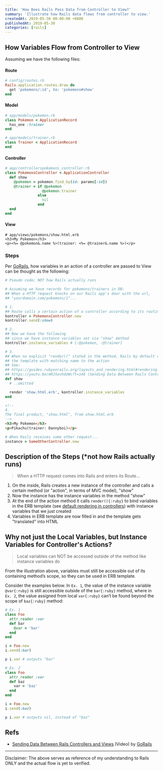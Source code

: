 ```yaml
---
title: 'How Does Rails Pass Data from Controller to View?'
summary: 'Illustrate how Rails data flows from controller to view.'
createdAt: 2019-05-30 00:00:00 +0800
publishedAt: 2019-05-30
categories: [rails]
---
```


## How Variables Flow from Controller to View

Assuming we have the following files:

#### Route

```ruby
# config/routes.rb
Rails.application.routes.draw do
  get 'pokemons/:id', to: 'pokemons#show'
end
```

#### Model

```ruby
# app/models/pokemon.rb
class Pokemon < ApplicationRecord
  has_one :trainer
end
```

```ruby
# app/models/trainer.rb
class Trainer < ApplicationRecord
end
```

#### Controller

```ruby
# app/controllerspokemons_controller.rb
class PokemonsController < ApplicationController
  def show
    @pokemon = pokemon.find_by(id: params[:id])
    @trainer = if @pokemon
                 @pokemon.trainer
               else
                 nil
               end
  end
end
```

#### View

```erb
# app/views/pokemons/show.html.erb
<h3>My Pokemon</h3>
<p><%= @pokemon&.name %>(trainer: <%= @trainer&.name %>)</p>
```

### Steps

Per [GoRails](https://www.youtube.com/watch?v=mRJSovhdzWc), how variables in an action of a controller are passed to View can be thought as the following:

```ruby
# Pseudo code; NOT how Rails actually runs

# Assuming we have records for pokemons/trainers in DB:
## When a HTTP request knocks on our Rails app's door with the url,
## "yourdomain.com/pokemons/1"...

# 1.
## Route calls a certain action of a controller according to its routing setup
kontroller = PokemonsController.new
kontroller.send(:show)

# 2.
## Now we have the following
## since we have instance variables set via "show" method
kontroller.instance_variables # [:@pokemon, :@trainer]

# 3.
## When no explicit "render()" stated in the method, Rails by default calls
## the template with matching name to the action
## See:
## https://guides.rubyonrails.org/layouts_and_rendering.html#rendering-by-default-convention-over-configuration-in-action
## https://youtu.be/mRJSovhdzWc?t=146 (Sending Data Between Rails Controllers and Views by GoRails)
def show
  # ..omitted

  render 'show.html.erb', kontroller.instance_variables
end
```

```html
<!--
4.
The final product, "show.html", from show.html.erb
-->
<h3>My Pokemon</h3>
<p>Pikachu(trainer: Dannyboi)</p>
```

```ruby
# When Rails receives some other request...
instance = SomeOtherController.new
```

## Description of the Steps (\*not how Rails actually runs)

> When a HTTP request comes into Rails and enters its Route...

1. On the inside, Rails creates a new instance of the controller and calls a certain method (or "action", in terms of MVC model), "show"
2. Now the instance has the instance variables in the method "show"
3. At the end of the action method it calls `render(){:ruby}` to bind variables in the ERB template (see [default rendering in controllers](https://guides.rubyonrails.org/layouts_and_rendering.html#rendering-by-default-convention-over-configuration-in-action)) with instance variables that we just created
4. Variables in ERB template are now filled in and the template gets "translated" into HTML

## Why not just the Local Variables, but Instance Variables for Controller's Actions?

> Local variables can NOT be accessed outside of the method like instance variables do

From the illustration above, variables must still be accessible out of its containing method’s scope, so they can be used in ERB template.

Consider the examples below. In `Ex. 1`, the value of the instance variable `@var{:ruby}` is still accessible outside of the `bar{:ruby}` method, where in `Ex. 2`, the value assigned from local `var{:ruby}` can’t be found beyond the scope of `baz{:ruby}` method:

```ruby
# Ex. 1
class Foo
  attr_reader :var
  def bar
    @var = 'bar'
  end
end

i = Foo.new
i.send(:bar)

p i.var # outputs "bar"
```

```ruby
# Ex. 2
class Foo
  attr_reader :var
  def baz
    var = 'baz'
  end
end

i = Foo.new
i.send(:baz)

p i.var # outputs nil, instead of "baz"
```

## Refs

- [Sending Data Between Rails Controllers and Views](https://www.youtube.com/watch?v=mRJSovhdzWc) (Video) by [GoRails](https://www.youtube.com/channel/UCIQmhQxCvLHRr3Beku77tww)

---

Disclaimer: The above serves as reference of my understanding to Rails ONLY and the actual flow is yet to verified.
